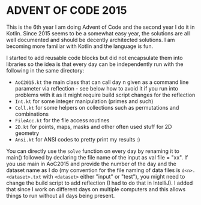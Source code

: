 # ADVENT OF CODE 2015

This is the 6th year I am doing Advent of Code and the second year I do it in Kotlin. Since 2015 seems to be a somewhat easy year, the solutions are all well documented and should be decently architected solutions. I am becoming more familiar with Kotlin and the language is fun.

I started to add reusable code blocks but did not encapsulate them into libraries so the idea is that every day can be independently run with the following in the same directory:
- ```AoC2015.kt``` the main class that can call day n given as a command line parameter via reflection - see below how to avoid it if you run into problems with it as it might require build script changes for the reflection
- ```Int.kt``` for some integer manipulation (primes and such)
- ```Coll.kt``` for some helpers on collections such as permutations and combinations
- ```FileAcc.kt``` for the file access routines
- ```2D.kt``` for points, maps, masks and other often used stuff for 2D geometry
- ```Ansi.kt``` for ANSI codes to pretty print my results :)

You can directly use the ```solve``` function on every day by renaming it to main() followed by declaring the file name of the input as val file = "xx". If you use main in AoC2015 and provide the number of the day and the dataset name as I do (my convention for the file naming of data files is ```d<n>.<dataset>.txt``` with ```<dataset>``` either "input" or "test"), you might need to change the build script to add reflection (I had to do that in IntelliJ). I added that since I work on different days on multiple computers and this allows things to run without all days being present.
  
